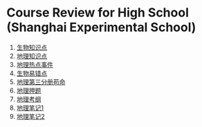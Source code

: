 # Course Review for High School (Shanghai Experimental School)
1. [生物知识点](/生物/知识点)
2. [地理知识点](/地理/知识点)
3. [地理热点事件](/地理/热点)
4. [生物易错点](/生物/易错点)
5. [地理第三分册苟命](/地理/苟命)
6. [地理押题](/地理/2018年地理等级考押题材料.pdf)
7. [地理考纲](/地理/地理学科学习内容与要求.pdf)
8. [地理笔记1](/地理/地理学科基本要求(2019届).pdf)
9. [地理笔记2](/地理/地理学科基本要求2(2019届)(2).pdf)